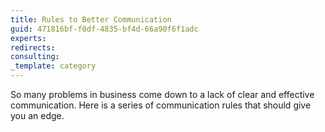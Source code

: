 ```yaml
---
title: Rules to Better Communication
guid: 471816bf-f0df-4835-bf4d-66a90f6f1adc
experts:
redirects:
consulting:
_template: category
---
```


So many problems in business come down to a lack of clear and effective communication. Here is a series of communication rules that should give you an edge.
